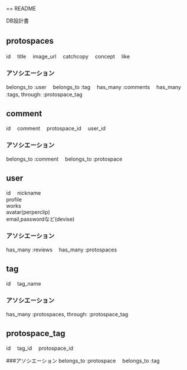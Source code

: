 == README

DB設計書

## protospaces　
  id　
  title　
  image_url　
  catchcopy　
  concept　
  like　

### アソシエーション
  belongs_to :user　
  belongs_to :tag　
  has_many :comments　
  has_many :tags, through: :protospace_tag　


## comment
  id　
  comment　
  protospace_id　
  user_id　

### アソシエーション
  belongs_to :comment　
  belongs_to :protospace　

## user
  id　
  nickname  
  profile  
  works  
  avatar(perperclip)  
  email,passwordなど(devise)  

### アソシエーション
  has_many :reviews　
  has_many :protospaces　

## tag
  id　
  tag_name　

### アソシエーション
  has_many :protospaces, through: :protospace_tag　

## protospace_tag
  id　
  tag_id　
  protospace_id　

###アソシエーション
  belongs_to :protospace　
  belongs_to :tag　
  